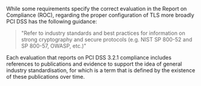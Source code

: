 While some requirements specify the correct evaluation in the Report on Compliance (ROC), regarding the proper configuration of TLS more broadly PCI DSS has the following guidance:

> "Refer to industry standards and best practices for information on strong cryptography and secure protocols (e.g. NIST SP 800-52 and SP 800-57, OWASP, etc.)"

Each evaluation that reports on PCI DSS 3.2.1 compliance includes references to publications and evidence to support the idea of general industry standardisation, for which is a term that is defined by the existence of these publications over time.
